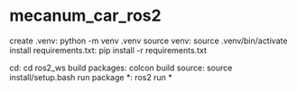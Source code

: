 # mecanum_car_ros2

create .venv: python -m venv .venv
source venv: source .venv/bin/activate
install requirements.txt: pip install -r requirements.txt

cd: cd ros2_ws
build packages: colcon build
source: source install/setup.bash
run package *: ros2 run *
